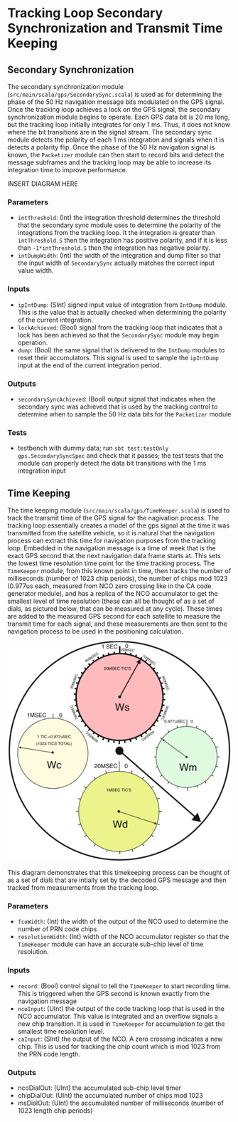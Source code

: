 # Tracking Loop Secondary Synchronization and Transmit Time Keeping

## Secondary Synchronization
The secondary synchronization module (`src/main/scala/gps/SecondarySync.scala`) is used as for determining the phase of the 50 Hz navigation message bits modulated on the GPS signal.  Once the tracking loop achieves a lock on the GPS signal, the secondary synchronization module begins to operate.  Each GPS data bit is 20 ms long, but the tracking loop initially integrates for only 1 ms.  Thus, it does not know where the bit transitions are in the signal stream.  The secondary sync module detects the polarity of each 1 ms integration and signals when it is detects a polarity flip.  Once the phase of the 50 Hz navigation signal is known, the `Packetizer` module can then start to record bits and detect the message subframes and the tracking loop may be able to increase its integration time to improve performance.  

INSERT DIAGRAM HERE

### Parameters
* `intThreshold`: (Int) the integration threshold determines the threshold that the secondary sync module uses to determine the polarity of the integrations from the tracking loop.  It the integration is greater than `intThreshold.S` then the integration has positive polarity, and if it is less than `-1*intThreshold.S` then the integration has negative polarity.
* `intDumpWidth`: (Int) the width of the integration and dump filter so that the input width of `SecondarySync` actually matches the correct input value width.

### Inputs
* `ipIntDump`: (SInt) signed input value of integration from `IntDump` module.  This is the value that is actually checked when determining the polarity of the current integration.
* `lockAchieved`: (Bool) signal from the tracking loop that indicates that a lock has been achieved so that the `SecondarySync` module may begin operation.
* `dump`: (Bool) the same signal that is delivered to the `IntDump` modules to reset their accumulators.  This signal is used to sample the `ipIntDump` input at the end of the current integration period.

### Outputs
* `secondarySyncAchieved`: (Bool) output signal that indicates when the secondary sync was achieved that is used by the tracking control to determine when to sample the 50 Hz data bits for the `Packetizer` module

### Tests
* testbench with dummy data; run `sbt test:testOnly gps.SecondarySyncSpec` and check that it passes; the test tests that the module can properly detect the data bit transitions with the 1 ms integration input

## Time Keeping
The time keeping module (`src/main/scala/gps/TimeKeeper.scala`) is used to track the transmit time of the GPS signal for the nagivation process.  The tracking loop essentially creates a model of the gps signal at the time it was transmitted from the satellite vehicle, so it is natural that the navigation process can extract this time for navigation purposes from the tracking loop.  Embedded in the navigation message is a time of week that is the exact GPS second that the next navigation data frame starts at.  This sets the lowest time resolution time point for the time tracking process.  The `TimeKeeper` module, from this known point in time, then tracks the number of milliseconds (number of 1023 chip periods), the number of chips mod 1023 (0.977us each, measured from NCO zero crossing like in the CA code generator module), and has a replica of the NCO accumulator to get the smallest level of time resolution (these can all be thought of as a set of dials, as pictured below, that can be measured at any cycle). These times are added to the measured GPS second for each satellite to measure the transmit time for each signal, and these measurements are then sent to the navigation process to be used in the positioning calculation.

![Time_Keeping_Diagram](pictures/time_dials.png)

This diagram demonstrates that this timekeeping process can be thought of as a set of dials that are intially set by the decoded GPS message and then tracked from measurements from the tracking loop.

### Parameters
* `fcoWidth`: (Int) the width of the output of the NCO used to determine the number of PRN code chips
* `resolutionWidth`: (Int) width of the NCO accumulator register so that the `TimeKeeper` module can have an accurate sub-chip level of time resolution.

### Inputs
* `record`: (Bool) control signal to tell the `TimeKeeper` to start recording time.  This is triggered when the GPS second is known exactly from the navigation message
* `ncoInput`: (UInt) the output of the code tracking loop that is used in the NCO accumulator. This value is integrated and an overflow signals a new chip transition. It is used in `TimeKeeper` for accumulation to get the smallest time resolution level.
* `caInput`: (SInt) the output of the NCO.  A zero crossing indicates a new chip. This is used for tracking the chip count which is mod 1023 from the PRN code length.

### Outputs
* ncoDialOut: (UInt) the accumulated sub-chip level timer
* chipDialOut: (UInt) the accumulated number of chips mod 1023
* msDialOut: (UInt) the accumulated number of milliseconds (number of 1023 length chip periods)  
